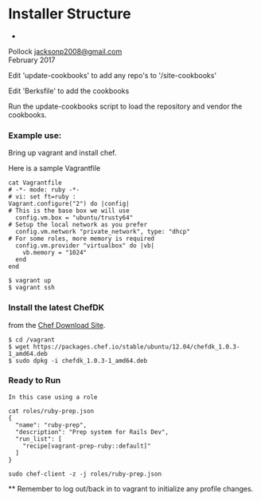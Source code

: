 # Installer Structure
-
Pollock [jacksonp2008@gmail.com](mailto:jacksonp2008@gmail.com)  
February 2017

Edit 'update-cookbooks' to add any repo's to '/site-cookbooks'

Edit 'Berksfile' to add the cookbooks

Run the update-cookbooks script to load the repository and vendor the cookbooks.

### Example use:

Bring up vagrant and install chef.

Here is a sample Vagrantfile

```
cat Vagrantfile 
# -*- mode: ruby -*-
# vi: set ft=ruby :
Vagrant.configure("2") do |config|
# This is the base box we will use 
  config.vm.box = "ubuntu/trusty64"
# Setup the local network as you prefer
  config.vm.network "private_network", type: "dhcp"
# For some roles, more memory is required
  config.vm.provider "virtualbox" do |vb|
	vb.memory = "1024"
  end
end

$ vagrant up
$ vagrant ssh

```
### Install the latest ChefDK 
from the [Chef Download Site](https://downloads.chef.io/chef-dk/ubuntu/).

```
$ cd /vagrant
$ wget https://packages.chef.io/stable/ubuntu/12.04/chefdk_1.0.3-1_amd64.deb
$ sudo dpkg -i chefdk_1.0.3-1_amd64.deb
```

### Ready to Run

```
In this case using a role 

cat roles/ruby-prep.json 
{
  "name": "ruby-prep",
  "description": "Prep system for Rails Dev",
  "run_list": [
    "recipe[vagrant-prep-ruby::default]"
  ]
}

sudo chef-client -z -j roles/ruby-prep.json

```
** Remember to log out/back in to vagrant to initialize any profile changes.




